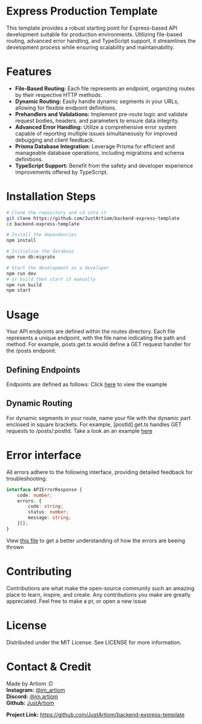 # Express Production Template

This template provides a robust starting point for Express-based API development suitable for production environments. Utilizing file-based routing, advanced error handling, and TypeScript support, it streamlines the development process while ensuring scalability and maintainability.

# Features

-   **File-Based Routing:** Each file represents an endpoint, organizing routes by their respective HTTP methods.
-   **Dynamic Routing:** Easily handle dynamic segments in your URLs, allowing for flexible endpoint definitions.
-   **Prehandlers and Validations:** Implement pre-route logic and validate request bodies, headers, and parameters to ensure data integrity.
-   **Advanced Error Handling:** Utilize a comprehensive error system capable of reporting multiple issues simultaneously for improved debugging and client feedback.
-   **Prisma Database Integration:** Leverage Prisma for efficient and manageable database operations, including migrations and schema definitions.
-   **TypeScript Support:** Benefit from the safety and developer experience improvements offered by TypeScript.

# Installation Steps

```sh
# Clone the repository and cd into it
git clone https://github.com/JustArtiom/backend-express-template
cd backend-express-template

# Install the dependencies
npm install

# Initialise the database
npm run db:migrate

# Start the development as a developer
npm run dev
# or build then start it manually
npm run build
npm start
```

# Usage

Your API endpoints are defined within the routes directory. Each file represents a unique endpoint, with the file name indicating the path and method. For example, posts.get.ts would define a GET request handler for the /posts endpoint.

## Defining Endpoints

Endpoints are defined as follows: Click [here](src/routes/get.ts) to view the example

## Dynamic Routing

For dynamic segments in your route, name your file with the dynamic part enclosed in square brackets. For example, [postId].get.ts handles GET requests to /posts/:postId. Take a look an an example [here](src/routes/example/[dynamic_route].get.ts)

# Error interface

All errors adhere to the following interface, providing detailed feedback for troubleshooting:

```ts
interface APIErrorResponse {
    code: number;
    errors: {
        code: string;
        status: number;
        message: string;
    }[];
}
```

View [this file](src/routes/example/errors.get.ts) to get a better understanding of how the errors are beeing thrown

# Contributing

Contributions are what make the open-source community such an amazing place to learn, inspire, and create. Any contributions you make are greatly appreciated. Feel free to make a pr, or open a new issue

# License

Distributed under the MIT License. See LICENSE for more information.

# Contact & Credit

Made by Artiom :D  
**Instagram:** [@im_artiom](https://instagram.com/im_artiom)  
**Discord:** [@im.artiom](https://discord.com/users/526191240962768910)  
**Github:** [JustArtiom](https://github.com/JustArtiom)

**Project Link:** https://github.com/JustArtiom/backend-express-template
